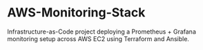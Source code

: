 # AWS-Monitoring-Stack
Infrastructure-as-Code project deploying a Prometheus + Grafana monitoring setup across AWS EC2 using Terraform and Ansible.
